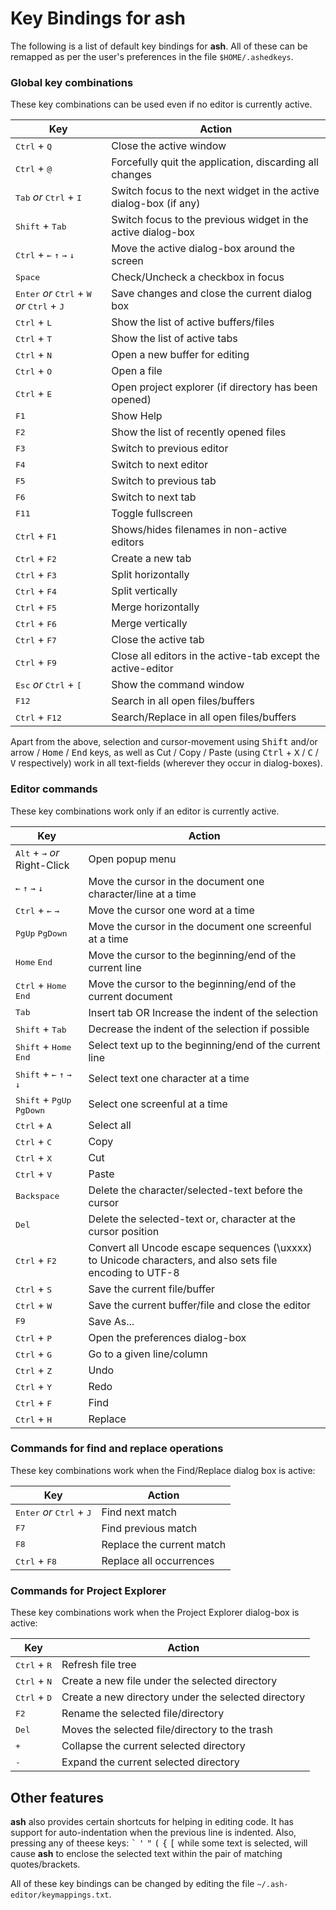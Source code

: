 # Key Bindings for ash

The following is a list of default key bindings for **ash**. All of these can be remapped as per the user's preferences in the file `$HOME/.ashedkeys`.

### Global key combinations

These key combinations can be used even if no editor is currently active.

| Key | Action |
|-----|--------|
|<kbd>Ctrl</kbd> + <kbd>Q</kbd>|Close the active window|
|<kbd>Ctrl</kbd> + <kbd>@</kbd>|Forcefully quit the application, discarding all changes|
|<kbd>Tab</kbd> _or_ <kbd>Ctrl</kbd> + <kbd>I</kbd>|Switch focus to the next widget in the active dialog-box (if any)|
|<kbd>Shift</kbd> + <kbd>Tab</kbd>|Switch focus to the previous widget in the active dialog-box|
|<kbd>Ctrl</kbd> + <kbd>&#8592;</kbd> <kbd>&#8593;</kbd> <kbd>&#8594;</kbd> <kbd>&#8595;</kbd>|Move the active dialog-box around the screen|
|<kbd>Space</kbd>|Check/Uncheck a checkbox in focus|
|<kbd>Enter</kbd> _or_ <kbd>Ctrl</kbd> + <kbd>W</kbd> _or_ <kbd>Ctrl</kbd> + <kbd>J</kbd>|Save changes and close the current dialog box|
|<kbd>Ctrl</kbd> + <kbd>L</kbd>|Show the list of active buffers/files|
|<kbd>Ctrl</kbd> + <kbd>T</kbd>|Show the list of active tabs|
|<kbd>Ctrl</kbd> + <kbd>N</kbd>|Open a new buffer for editing|
|<kbd>Ctrl</kbd> + <kbd>O</kbd>|Open a file|
|<kbd>Ctrl</kbd> + <kbd>E</kbd>|Open project explorer (if directory has been opened)|
|<kbd>F1</kbd>|Show Help|
|<kbd>F2</kbd>|Show the list of recently opened files|
|<kbd>F3</kbd>|Switch to previous editor|
|<kbd>F4</kbd>|Switch to next editor|
|<kbd>F5</kbd>|Switch to previous tab|
|<kbd>F6</kbd>|Switch to next tab|
|<kbd>F11</kbd>|Toggle fullscreen|
|<kbd>Ctrl</kbd> + <kbd>F1</kbd>|Shows/hides filenames in non-active editors|
|<kbd>Ctrl</kbd> + <kbd>F2</kbd>|Create a new tab|
|<kbd>Ctrl</kbd> + <kbd>F3</kbd>|Split horizontally|
|<kbd>Ctrl</kbd> + <kbd>F4</kbd>|Split vertically|
|<kbd>Ctrl</kbd> + <kbd>F5</kbd>|Merge horizontally|
|<kbd>Ctrl</kbd> + <kbd>F6</kbd>|Merge vertically|
|<kbd>Ctrl</kbd> + <kbd>F7</kbd>|Close the active tab|
|<kbd>Ctrl</kbd> + <kbd>F9</kbd>|Close all editors in the active-tab except the active-editor|
|<kbd>Esc</kbd> _or_ <kbd>Ctrl</kbd> + <kbd>[</kbd>|Show the command window|
|<kbd>F12</kbd>|Search in all open files/buffers|
|<kbd>Ctrl</kbd> + <kbd>F12</kbd>|Search/Replace in all open files/buffers|

Apart from the above, selection and cursor-movement using <kbd>Shift</kbd> and/or arrow / <kbd>Home</kbd> / <kbd>End</kbd> keys, as well as Cut / Copy / Paste (using <kbd>Ctrl</kbd> + <kbd>X</kbd> / <kbd>C</kbd> / <kbd>V</kbd> respectively) work in all text-fields (wherever they occur in dialog-boxes).

### Editor commands

These key combinations work only if an editor is currently active.

| Key | Action |
|-----|--------|
|<kbd>Alt</kbd> + <kbd>&#8594;</kbd> _or_ Right-Click|Open popup menu|
|<kbd>&#8592;</kbd> <kbd>&#8593;</kbd> <kbd>&#8594;</kbd> <kbd>&#8595;</kbd>|Move the cursor in the document one character/line at a time|
|<kbd>Ctrl</kbd> + <kbd>&#8592;</kbd> <kbd>&#8594;</kbd>|Move the cursor one word at a time|
|<kbd>PgUp</kbd> <kbd>PgDown</kbd>|Move the cursor in the document one screenful at a time|
|<kbd>Home</kbd> <kbd>End</kbd>|Move the cursor to the beginning/end of the current line|
|<kbd>Ctrl</kbd> + <kbd>Home</kbd> <kbd>End</kbd>|Move the cursor to the beginning/end of the current document|
|<kbd>Tab</kbd>|Insert tab OR Increase the indent of the selection|
|<kbd>Shift</kbd> + <kbd>Tab</kbd>|Decrease the indent of the selection if possible|
|<kbd>Shift</kbd> + <kbd>Home</kbd> <kbd>End</kbd>|Select text up to the beginning/end of the current line|
|<kbd>Shift</kbd> + <kbd>&#8592;</kbd> <kbd>&#8593;</kbd> <kbd>&#8594;</kbd> <kbd>&#8595;</kbd>|Select text one character at a time|
|<kbd>Shift</kbd> + <kbd>PgUp</kbd> <kbd>PgDown</kbd>|Select one screenful at a time|
|<kbd>Ctrl</kbd> + <kbd>A</kbd>|Select all|
|<kbd>Ctrl</kbd> + <kbd>C</kbd>|Copy|
|<kbd>Ctrl</kbd> + <kbd>X</kbd>|Cut|
|<kbd>Ctrl</kbd> + <kbd>V</kbd>|Paste|
|<kbd>Backspace</kbd>|Delete the character/selected-text before the cursor|
|<kbd>Del</kbd>|Delete the selected-text or, character at the cursor position|
|<kbd>Ctrl</kbd> + <kbd>F2</kbd>|Convert all Uncode escape sequences (\uxxxx) to Unicode characters, and also sets file encoding to UTF-8|
|<kbd>Ctrl</kbd> + <kbd>S</kbd>|Save the current file/buffer|
|<kbd>Ctrl</kbd> + <kbd>W</kbd>|Save the current buffer/file and close the editor|
|<kbd>F9</kbd>|Save As...|
|<kbd>Ctrl</kbd> + <kbd>P</kbd>|Open the preferences dialog-box|
|<kbd>Ctrl</kbd> + <kbd>G</kbd>|Go to a given line/column|
|<kbd>Ctrl</kbd> + <kbd>Z</kbd>|Undo|
|<kbd>Ctrl</kbd> + <kbd>Y</kbd>|Redo|
|<kbd>Ctrl</kbd> + <kbd>F</kbd>|Find|
|<kbd>Ctrl</kbd> + <kbd>H</kbd>|Replace|

### Commands for find and replace operations

These key combinations work when the Find/Replace dialog box is active:

| Key | Action |
|-----|--------|
|<kbd>Enter</kbd> _or_ <kbd>Ctrl</kbd> + <kbd>J</kbd>|Find next match|
|<kbd>F7</kbd>|Find previous match|
|<kbd>F8</kbd>|Replace the current match|
|<kbd>Ctrl</kbd> + <kbd>F8</kbd>|Replace all occurrences|

### Commands for Project Explorer

These key combinations work when the Project Explorer dialog-box is active:

| Key | Action |
|-----|--------|
|<kbd>Ctrl</kbd> + <kbd>R</kbd>|Refresh file tree|
|<kbd>Ctrl</kbd> + <kbd>N</kbd>|Create a new file under the selected directory|
|<kbd>Ctrl</kbd> + <kbd>D</kbd>|Create a new directory under the selected directory|
|<kbd>F2</kbd>|Rename the selected file/directory|
|<kbd>Del</kbd>|Moves the selected file/directory to the trash|
|<kbd>+</kbd>|Collapse the current selected directory|
|<kbd>-</kbd>|Expand the current selected directory|

## Other features

**ash** also provides certain shortcuts for helping in editing code. It has support for auto-indentation when the previous line is indented. Also, pressing any of theese keys: <kbd>\`</kbd> <kbd>\'</kbd> <kbd>\"</kbd> <kbd>\(</kbd> <kbd>\{</kbd> <kbd>\[</kbd> while some text is selected, will cause **ash** to enclose the selected text within the pair of matching quotes/brackets.

All of these key bindings can be changed by editing the file `~/.ash-editor/keymappings.txt`.